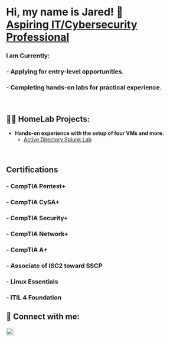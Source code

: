 <h1>Hi, my name is Jared! 👋 <br/><a href="https://www.linkedin.com/in/jaredwalker1/">Aspiring IT/Cybersecurity Professional</a> </h1>

### I am Currently: 
### - Applying for entry-level opportunities. 
### - Completing hands-on labs for practical experience. 
</br>

<h2>👨‍💻 HomeLab Projects:</h2>

- <b>Hands-on experience with the setup of four VMs and more. </b>
  - [Active Directory Splunk Lab](https://github.com/jaredwalker1/Active-Directory-Project)

</br>

## Certifications
### - CompTIA Pentest+
### - CompTIA CySA+
### - CompTIA Security+
### - CompTIA Network+
### - CompTIA A+
### - Associate of ISC2 toward SSCP
### - Linux Essentials
### - ITIL 4 Foundation



<h2> 🤳 Connect with me:</h2>


[<img align="left" alt="JoshMadakor | LinkedIn" width="22px" src="https://cdn.jsdelivr.net/npm/simple-icons@v3/icons/linkedin.svg" />][linkedin]



[linkedin]: https://linkedin.com/in/jaredwalker1
